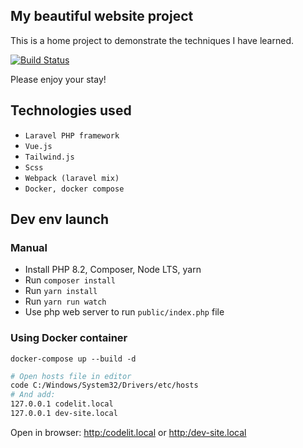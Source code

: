 ## My beautiful website project

This is a home project to demonstrate the techniques I have learned.

[//]: # (<p align="center">)

[//]: # (<img src="https://codelit.win/favicon/android-chrome-512x512.png" width="400">)

[//]: # (</p>)

<p>
<a href="https://github.com/CodeLit/dev_site/actions"><img src="https://github.com/CodeLit/dev_site/workflows/Host-deploy/badge.svg" alt="Build Status"></a>
</p>

Please enjoy your stay!

## Technologies used

- `Laravel PHP framework`
- `Vue.js`
- `Tailwind.js`
- `Scss`
- `Webpack (laravel mix)`
- `Docker, docker compose`

## Dev env launch

### Manual

- Install PHP 8.2, Composer, Node LTS, yarn
- Run `composer install`
- Run `yarn install`
- Run `yarn run watch`
- Use php web server to run `public/index.php` file

### Using Docker container

```
docker-compose up --build -d
```

```sh
# Open hosts file in editor
code C:/Windows/System32/Drivers/etc/hosts
# And add:
127.0.0.1 codelit.local
127.0.0.1 dev-site.local
```

Open in browser:
[http:/codelit.local](http:/codelit.local)
or
[http:/dev-site.local](http:/dev-site.local)
